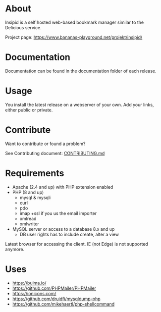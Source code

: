 # About

Insipid is a self hosted web-based bookmark manager similar to the Delicious service.

Project page: https://www.bananas-playground.net/projekt/insipid/

# Documentation

Documentation can be found in the documentation folder of each release.

# Usage

You install the latest release on a webserver of your own. Add your links, either public or private.

# Contribute

Want to contribute or found a problem?

See Contributing document: [CONTRIBUTING.md](https://github.com/bananas-repos/insipid/blob/master/CONTRIBUTING.md)

# Requirements

+ Apache (2.4 and up) with PHP extension enabled
+ PHP (8 and up)
  - mysql & mysqli
  - curl
  - pdo
  - imap +ssl if you us the email importer
  - xmlread
  - xmlwriter
+ MySQL server or access to a database 8.x and up
  - DB user rights has to include create, alter a view

Latest browser for accessing the client. IE (not Edge) is not supported anymore.

# Uses

+ https://bulma.io/
+ https://github.com/PHPMailer/PHPMailer
+ https://ionicons.com/
+ https://github.com/druidfi/mysqldump-php
+ https://github.com/mikehaertl/php-shellcommand
